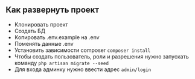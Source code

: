 ## Как развернуть проект

- Клонировать проект
- Создать БД
- Копировать .env.example на .env
- Поменять данные .env
- Установить зависимости composer `composer install`
- Чтобы создать пользователь, роли и разрешения нужно запускать команду `php artisan migrate --seed`
- Для входа админку нужно ввести адрес `admin/login`

